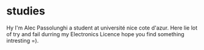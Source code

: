# studies
Hy I'm Alec Passolunghi a student at université nice cote d'azur. Here lie lot of try and fail durring my Electronics Licence 
hope you find something intresting =).

